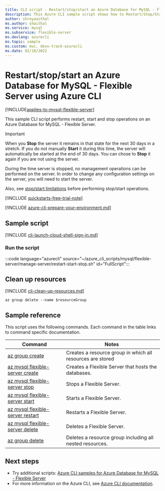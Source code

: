 ```yaml
---
title: CLI script - Restart/stop/start an Azure Database for MySQL - Flexible Server
description: This Azure CLI sample script shows how to Restart/Stop/Start an Azure Database for MySQL - Flexible Server.
author: shreyaaithal
ms.author: shaithal
ms.service: mysql
ms.subservice: flexible-server
ms.devlang: azurecli
ms.topic: sample
ms.custom: mvc, devx-track-azurecli
ms.date: 02/10/2022
---
```


# Restart/stop/start an Azure Database for MySQL - Flexible Server using Azure CLI

[!INCLUDE[applies-to-mysql-flexible-server](../../includes/applies-to-mysql-flexible-server.md)]

This sample CLI script performs restart, start and stop operations on an Azure Database for MySQL - Flexible Server.

> [!IMPORTANT]
> When you **Stop** the server it remains in that state for the next 30 days in a stretch. If you do not manually **Start** it during this time, the server will automatically be started at the end of 30 days. You can chose to **Stop** it again if you are not using the server.

During the time server is stopped, no management operations can be performed on the server. In order to change any configuration settings on the server, you will need to start the server.

Also, see [stop/start limitations](../concepts-limitations.md#stopstart-operation) before performing stop/start operations.

[!INCLUDE [quickstarts-free-trial-note](../../includes/flexible-server-free-trial-note.md)]

[!INCLUDE [azure-cli-prepare-your-environment.md](~/articles/reusable-content/azure-cli/azure-cli-prepare-your-environment.md)]

## Sample script

[!INCLUDE [cli-launch-cloud-shell-sign-in.md](../../../../includes/cli-launch-cloud-shell-sign-in.md)]

### Run the script

:::code language="azurecli" source="~/azure_cli_scripts/mysql/flexible-server/manage-server/restart-start-stop.sh" id="FullScript":::

## Clean up resources

[!INCLUDE [cli-clean-up-resources.md](../../../../includes/cli-clean-up-resources.md)]

```azurecli
az group delete --name $resourceGroup
```

## Sample reference

This script uses the following commands. Each command in the table links to command specific documentation.

| **Command** | **Notes** |
|---|---|
|[az group create](/cli/azure/group#az-group-create)|Creates a resource group in which all resources are stored|
|[az mysql flexible-server create](/cli/azure/mysql/flexible-server#az-mysql-flexible-server-create)|Creates a Flexible Server that hosts the databases.|
|[az mysql flexible-server stop](/cli/azure/mysql/flexible-server#az-mysql-flexible-server-stop)|Stops a Flexible Server.|
|[az mysql flexible-server start](/cli/azure/mysql/flexible-server#az-mysql-flexible-server-start)|Starts a Flexible Server.|
|[az mysql flexible-server restart](/cli/azure/mysql/flexible-server#az-mysql-flexible-server-restart)|Restarts a Flexible Server.|
|[az mysql flexible-server delete](/cli/azure/mysql/flexible-server#az-mysql-flexible-server-delete)|Deletes a Flexible Server.|
|[az group delete](/cli/azure/group#az-group-delete) | Deletes a resource group including all nested resources.|

## Next steps

- Try additional scripts: [Azure CLI samples for Azure Database for MySQL - Flexible Server](../sample-scripts-azure-cli.md)
- For more information on the Azure CLI, see [Azure CLI documentation](/cli/azure).
